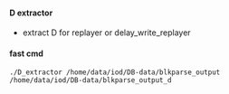 #### D extractor
- extract D for replayer or delay_write_replayer

#### fast cmd
```shell
./D_extractor /home/data/iod/DB-data/blkparse_output /home/data/iod/DB-data/blkparse_output_d
```